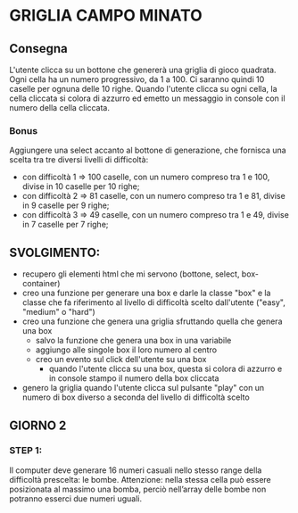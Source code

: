 # GRIGLIA CAMPO MINATO

## Consegna

L'utente clicca su un bottone che genererà una griglia di gioco quadrata.
Ogni cella ha un numero progressivo, da 1 a 100.
Ci saranno quindi 10 caselle per ognuna delle 10 righe.
Quando l'utente clicca su ogni cella, la cella cliccata si colora di azzurro ed emetto un messaggio in console con il numero della cella cliccata.

### Bonus

Aggiungere una select accanto al bottone di generazione, che fornisca una scelta tra tre diversi livelli di difficoltà:

- con difficoltà 1 => 100 caselle, con un numero compreso tra 1 e 100, divise in 10 caselle per 10 righe;
- con difficoltà 2 => 81 caselle, con un numero compreso tra 1 e 81, divise in 9 caselle per 9 righe;
- con difficoltà 3 => 49 caselle, con un numero compreso tra 1 e 49, divise in 7 caselle per 7 righe;

## SVOLGIMENTO:

- recupero gli elementi html che mi servono (bottone, select, box-container)
- creo una funzione per generare una box e darle la classe "box" e la classe che fa riferimento al livello di difficoltà scelto dall'utente ("easy", "medium" o "hard")
- creo una funzione che genera una griglia sfruttando quella che genera una box
  - salvo la funzione che genera una box in una variabile
  - aggiungo alle singole box il loro numero al centro
  - creo un evento sul click dell'utente su una box
    - quando l'utente clicca su una box, questa si colora di azzurro e in console stampo il numero della box cliccata
- genero la griglia quando l'utente clicca sul pulsante "play" con un numero di box diverso a seconda del livello di difficoltà scelto

## GIORNO 2

### STEP 1:

Il computer deve generare 16 numeri casuali nello stesso range della difficoltà prescelta: le bombe. Attenzione: nella stessa cella può essere posizionata al massimo una bomba, perciò nell’array delle bombe non potranno esserci due numeri uguali.
